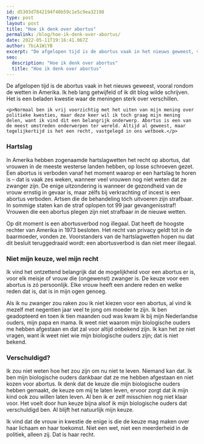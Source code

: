 ```yaml
---
id: d5303d7842194f40b59c1e5c9ea32198
type: post
layout: post
title: "Hoe ik denk over abortus"
permalink: /blog/hoe-ik-denk-over-abortus/
date: 2022-05-11T19:16:41.067Z
author: 7biA1WiYB
excerpt: "De afgelopen tijd is de abortus vaak in het nieuws geweest, vooral rondom de wetten in Amerika. Ik heb lang getwijfeld of ik dit blog wilde schrijven. Het is een beladen kwestie waar de meningen sterk over verschillen.  "
seo:
  description: "Hoe ik denk over abortus"
  title: "Hoe ik denk over abortus"
---
```

De afgelopen tijd is de abortus vaak in het nieuws geweest, vooral rondom de wetten in Amerika. Ik heb lang getwijfeld of ik dit blog wilde schrijven. Het is een beladen kwestie waar de meningen sterk over verschillen.  

    <p>Normaal ben ik vrij voorzichtig met het uiten van mijn mening over politieke kwesties, maar deze keer wil ik toch graag mijn mening delen, want ik vind dit een belangrijk onderwerp. Abortus is een van de meest omstreden onderwerpen ter wereld. Altijd al geweest, maar tegelijkertijd is het een recht, vastgelegd in ons wetboek.</p>
<h3>Hartslag</h3>
<p>In Amerika hebben zogenaamde hartslagwetten het recht op abortus, dat vrouwen in de meeste westerse landen hebben, op losse schroeven gezet. Een abortus is verboden vanaf het moment waarop er een hartslag te horen is – dat is vaak zes weken, wanneer veel vrouwen nog niet weten dat ze zwanger zijn. De enige uitzondering is wanneer de gezondheid van de vrouw ernstig in gevaar is, maar zélfs bij verkrachting of incest is een abortus verboden. Artsen die de behandeling tóch uitvoeren zijn strafbaar. In sommige staten kan de straf oplopen tot 99 jaar gevangenisstraf! Vrouwen die een abortus plegen zijn niet strafbaar in de nieuwe wetten.</p>
<p>Op dit moment is een abortusverbod nog illegaal. Dat heeft de hoogste rechter van Amerika in 1973 besloten. Het recht van privacy geldt tot in de baarmoeder, vonden ze. Voorstanders van de hartslagwetten hopen nu dat dit besluit teruggedraaid wordt: een abortusverbod is dan niet meer illegaal.</p>
<h3>Niet mijn keuze, wel mijn recht</h3>
<p>Ik vind het ontzettend belangrijk dat de mogelijkheid voor een abortus er is, voor elk meisje of vrouw die (ongewenst) zwanger is. De keuze voor een abortus is zó persoonlijk. Elke vrouw heeft een andere reden en welke reden dat is, dat is in mijn ogen genoeg.</p>
<p>Als ik nu zwanger zou raken zou ik niet kiezen voor een abortus, al vind ik mezelf met negentien jaar veel te jong om moeder te zijn. Ik ben geadopteerd en toen ik tien maanden oud was kwam ik bij mijn Nederlandse ouders, mijn papa en mama. Ik weet niet waarom mijn biologische ouders me hebben afgestaan en dat zal voor altijd onbekend zijn. Ik kan het ze niet vragen, want ik weet niet wie mijn biologische ouders zijn; dat is niet bekend.</p>
<h3>Verschuldigd?</h3>
<p>Ik zou niet weten hoe het zou zijn om nu niet te leven. Niemand kan dat. Ik ben mijn biologische ouders dankbaar dat ze me hebben afgestaan en niet kozen voor abortus. Ik denk dat de keuze die mijn biologische ouders hebben gemaakt, de keuze om mij te laten leven, ervoor zorgt dat ik mijn kind ook zou willen laten leven. Al ben ik er zelf misschien nog niet klaar voor. Het voelt door hun keuze bijna alsof ik mijn biologische ouders dat verschuldigd ben. Al blijft het natuurlijk mijn keuze.</p>
<p>Ik vind dat de vrouw in kwestie de enige is die de keuze mag maken over haar lichaam en haar toekomst. Niet een wet, niet een meerderheid in de politiek, alleen zij. Dat is haar recht.</p>  
